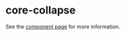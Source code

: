 core-collapse
=============

See the [component page](http://polymer.github.io/core-collapse) for more information.
